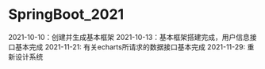 # SpringBoot_2021
2021-10-10：创建并生成基本框架
2021-10-13：基本框架搭建完成，用户信息接口基本完成
2021-11-21: 有关echarts所请求的数据接口基本完成
2021-11-29: 重新设计系统
